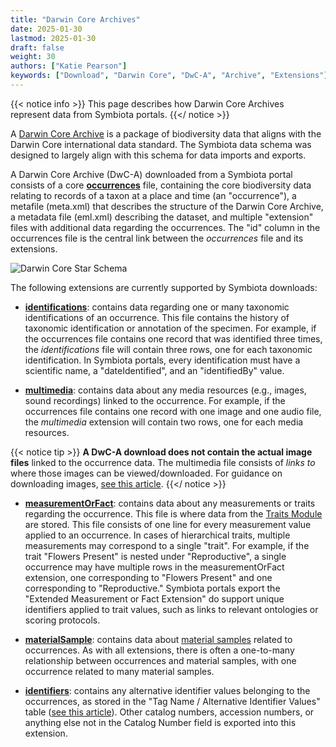 ```yaml
---
title: "Darwin Core Archives"
date: 2025-01-30
lastmod: 2025-01-30
draft: false
weight: 30
authors: ["Katie Pearson"]
keywords: ["Download", "Darwin Core", "DwC-A", "Archive", "Extensions"]
---
```


{{< notice info >}} This page describes how Darwin Core Archives represent data from Symbiota portals. {{</ notice >}}

A [Darwin Core Archive](https://ipt.gbif.org/manual/en/ipt/latest/dwca-guide) is a package of biodiversity data that aligns with the Darwin Core international data standard. The Symbiota data schema was designed to largely align with this schema for data imports and exports.

A Darwin Core Archive (DwC-A) downloaded from a Symbiota portal consists of a core [**occurrences**](https://rs.gbif.org/core/dwc_occurrence_2024-02-23.xml) file, containing the core biodiversity data relating to records of a taxon at a place and time (an "occurrence"), a metafile (meta.xml) that describes the structure of the Darwin Core Archive, a metadata file (eml.xml) describing the dataset, and multiple "extension" files with additional data regarding the occurrences. The "id" column in the occurrences file is the central link between the _occurrences_ file and its extensions.


![Darwin Core Star Schema](/symbiota-docs/images/dwca.jpg)

The following extensions are currently supported by Symbiota downloads:

* [**identifications**](https://rs.gbif.org/extension/identification_history_2024-02-19.xml): contains data regarding one or many taxonomic identifications of an occurrence. This file contains the history of taxonomic identification or annotation  of the specimen. For example, if the occurrences file contains one record that was identified three times, the _identifications_ file will contain three rows, one for each taxonomic identification. In Symbiota portals, every identification must have a scientific name, a "dateIdentified", and an "identifiedBy" value.

* [**multimedia**](https://rs.gbif.org/extension/ac/audiovisual_2024_11_07.xml): contains data about any media resources (e.g., images, sound recordings) linked to the occurrence. For example, if the occurrences file contains one record with one image and one audio file, the _multimedia_ extension will contain two rows, one for each media resources.

{{< notice tip >}} **A DwC-A download does not contain the actual image files** linked to the occurrence data. The multimedia file consists of _links to_ where those images can be viewed/downloaded. For guidance on downloading images, [see this article](/symbiota-docs/user/download/download_images/). {{</ notice >}}

* [**measurementOrFact**](https://rs.gbif.org/extension/obis/extended_measurement_or_fact_2023-08-28.xml): contains data about any measurements or traits regarding the occurrence. This file is where data from the [Traits Module](/symbiota-docs/editor/trait/) are stored. This file consists of one line for every measurement value applied to an occurrence. In cases of hierarchical traits, multiple measurements may correspond to a single "trait". For example, if the trait "Flowers Present" is nested under "Reproductive", a single occurrence may have multiple rows in the measurementOrFact extension, one corresponding to "Flowers Present" and one corresponding to "Reproductive." Symbiota portals export the "Extended Measurement or Fact Extension" do support unique identifiers applied to trait values, such as links to relevant ontologies or scoring protocols.

* [**materialSample**](https://rs.gbif.org/extension/ggbn/materialsample.xml): contains data about [material samples](/symbiota-docs/editor/edit/materialsample/) related to occurrences. As with all extensions, there is often a one-to-many relationship between occurrences and material samples, with one occurrence related to many material samples.

* [**identifiers**](https://rs.gbif.org/extension/gbif/1.0/identifier.xml): contains any alternative identifier values belonging to the occurrences, as stored in the "Tag Name / Alternative Identifier Values" table ([see this article](https://biokic.github.io/symbiota-docs/editor/edit/fields/catno/)). Other catalog numbers, accession numbers, or anything else not in the Catalog Number field is exported into this extension.